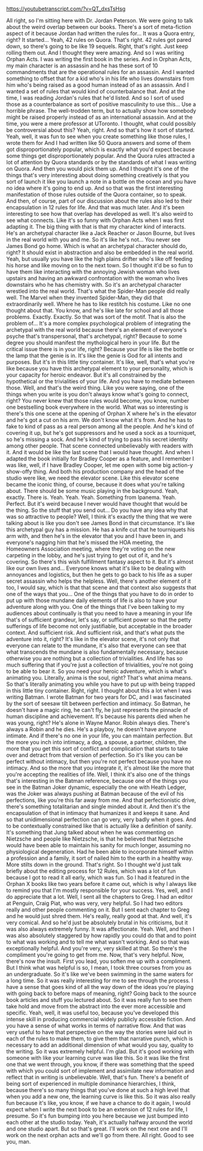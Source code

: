 https://youtubetranscript.com/?v=QT_dxsTsHsg

 All right, so I'm sitting here with Dr. Jordan Peterson. We were going to talk about the weird overlap between our books. There's a sort of meta-fiction aspect of it because Jordan had written the rules for... It was a Quora entry, right? It started... Yeah, 42 rules on Quora. That's right. 42 rules got pared down, so there's going to be like 19 sequels. Right, that's right. Just keep rolling them out. And I thought they were amazing. And so I was writing Orphan Acts. I was writing the first book in the series. And in Orphan Acts, my main character is an assassin and he has these sort of 10 commandments that are the operational rules for an assassin. And I wanted something to offset that for a kid who's in his life who lives downstairs from him who's being raised as a good human instead of as an assassin. And I wanted a set of rules that would kind of counterbalance that. And at the time, I was reading Jordan's rules that he'd listed. And so I sort of used those as a counterbalance as sort of positive masculinity to use this... Use a horrible phrase. The well-trodden term, but to actually show how somebody might be raised properly instead of as an international assassin. And at the time, you were a mere professor at UToronto. I thought, what could possibly be controversial about this? Yeah, right. And so that's how it sort of started. Yeah, well, it was fun to see when you create something like those rules, I wrote them for And I had written like 50 Quora answers and some of them got disproportionately popular, which is exactly what you'd expect because some things get disproportionately popular. And the Quora rules attracted a lot of attention by Quora standards or by the standards of what I was writing on Quora. And then you would pick them up. And I thought it's one of the things that's very interesting about doing something creatively is that you sort of launch it like you launch a note in a bottle on the ocean and you have no idea where it's going to end up. And so that was the first interesting manifestation of those rules outside of the Quora container, so to speak. And then, of course, part of our discussion about the rules also led to their encapsulation in 12 rules for life. And that was much later. And it's been interesting to see how that overlap has developed as well. It's also weird to see what connects. Like it's so funny with Orphan Acts when I was first adapting it. The big thing with that is that my character kind of interacts. He's an archetypal character like a Jack Reacher or Jason Bourne, but lives in the real world with you and me. So it's like he's not... You never see James Bond go home. Which is what an archetypal character should do, right? It should exist in abstraction and also be embedded in the real world. Yeah, but usually you have like the high plains drifter who's like off feeding his horse and like moving on to the next town. So I thought it'd be so fun to have them like interacting with the annoying Jewish woman who lives upstairs and having an awkward confrontation with the woman who lives downstairs who he has chemistry with. So it's an archetypal character wrestled into the real world. That's what the Spider-Man people did really well. The Marvel when they invented Spider-Man, they did that extraordinarily well. Where he has to like restitch his costume. Like no one thought about that. You know, and he's like late for school and all those problems. Exactly. Exactly. So that was sort of the motif. That is also the problem of... It's a more complex psychological problem of integrating the archetypal with the real world because there's an element of everyone's psyche that's transpersonal, that's archetypal, right? Because to some degree you should manifest the mythological hero in your life. But the critical issue there is in your life, right? Because your life is like the bottle or the lamp that the genie is in. It's like the genie is God for all intents and purposes. But it's in this little tiny container. It's like, well, that's what you're like because you have this archetypal element to your personality, which is your capacity for heroic endeavor. But it's all constrained by the hypothetical or the trivialities of your life. And you have to mediate between those. Well, and that's the weird thing. Like you were saying, one of the things when you write is you don't always know what's going to connect, right? You never knew that those rules would become, you know, number one bestselling book everywhere in the world. What was so interesting is there's this one scene at the opening of Orphan X where he's in the elevator and he's got a cut on his arm. We don't know what it's from. And he has to fake to kind of pass as a real person among all the people. And he's kind of covering it up, but he's got suppressors and he used a sock as a tourniquet, so he's missing a sock. And he's kind of trying to pass his secret identity among other people. That scene connected unbelievably with readers with it. And it would be like the last scene that I would have thought. And when I adapted the book initially for Bradley Cooper as a feature, and I remember I was like, well, if I have Bradley Cooper, let me open with some big action-y show-offy thing. And both his production company and the head of the studio were like, we need the elevator scene. Like this elevator scene became the iconic thing, of course, because it does what you're talking about. There should be some music playing in the background. Yeah, exactly. There is. Yeah. Yeah. Yeah. Something from Ipanema. Yeah. Perfect. But it's weird because I never would have thought that would be the thing. So the stuff that you send out... Do you have any idea why that was so attractive to people? Well, I think it's exactly the thing that we were talking about is like you don't see James Bond in that circumstance. It's like this archetypal guy has a mission. He has a knife cut that he tourniquets his arm with, and then he's in the elevator that you and I have been in, and everyone's nagging him that he's missed the HOA meeting, the Homeowners Association meeting, where they're voting on the new carpeting in the lobby, and he's just trying to get out of it, and he's covering. So there's this wish fulfillment fantasy aspect to it. But it's almost like our own lives and... Everyone knows what it's like to be dealing with annoyances and logistics, but then he gets to go back to his life as a super secret assassin who helps the helpless. Well, there's another element of it too, I would say, which is that that scene and that context also suggests that one of the ways that you... One of the things that you have to do in order to put up with those mundane daily elements of life is also to have your adventure along with you. One of the things that I've been talking to my audiences about continually is that you need to have a meaning in your life that's of sufficient grandeur, let's say, or sufficient power so that the petty sufferings of life become not only justifiable, but acceptable in the broader context. And sufficient risk. And sufficient risk, and that's what puts the adventure into it, right? It's like in the elevator scene, it's not only that everyone can relate to the mundane, it's also that everyone can see that what transcends the mundane is also fundamentally necessary, because otherwise you are nothing but a collection of trivialities. And life has so much suffering that if you're just a collection of trivialities, you're not going to be able to bear it. So you need your heroic adventure, which is what's animating you. Literally, anima is the soul, right? That's what anima means. So that's literally animating you while you have to put up with being trapped in this little tiny container. Right, right. I thought about this a lot when I was writing Batman. I wrote Batman for two years for DC, and I was fascinated by the sort of seesaw tilt between perfection and intimacy. So Batman, he doesn't have a magic ring, he can't fly, he just represents the pinnacle of human discipline and achievement. It's because his parents died when he was young, right? He's alone in Wayne Manor. Robin always dies. There's always a Robin and he dies. He's a playboy, he doesn't have anyone intimate. And if there's no one in your life, you can maintain perfection. But the more you inch into intimacy, a dog, a spouse, a partner, children, the more that you get this sort of conflict and complication that starts to take over and detract from that version of perfection. So it's like you can be perfect without intimacy, but then you're not perfect because you have no intimacy. And so the more that you integrate it, it's almost like the more that you're accepting the realities of life. Well, I think it's also one of the things that's interesting in the Batman reference, because one of the things you see in the Batman Joker dynamic, especially the one with Heath Ledger, was the Joker was always pushing at Batman because of the evil of his perfections, like you're this far away from me. And that perfectionistic drive, there's something totalitarian and single minded about it. And then it's the encapsulation of that in intimacy that humanizes it and keeps it sane. And so that unidimensional perfection can go very, very badly when it goes. And to be contextually constrained like that is actually like a definition of sanity. It's something that Jung talked about when he was commenting on Nietzsche and people like Nietzsche, is that he believed that Nietzsche would have been able to maintain his sanity for much longer, assuming no physiological degeneration. Had he been able to incorporate himself within a profession and a family, it sort of nailed him to the earth in a healthy way. More stilts down in the ground. That's right. So I thought we'd just talk briefly about the editing process for 12 Rules, which was a lot of fun because I got to read it all early, which was fun. So I had it featured in the Orphan X books like two years before it came out, which is why I always like to remind you that I'm mostly responsible for your success. Yes, well, and I do appreciate that a lot. Well, I sent all the chapters to Greg. I had an editor at Penguin, Craig Piat, who was very, very helpful. So I had two editors really and other people commenting on it. But I sent each chapter to Greg and he would just shred them. He's really, really good at that. And well, it's very comical. And so he'd just be absolutely brutal in his criticisms, but it was also always extremely funny. It was affectionate. Yeah. Well, and then I was also absolutely staggered by how rapidly you could do that and to point to what was working and to tell me what wasn't working. And so that was exceptionally helpful. And you're very, very skilled at that. So there's the compliment you're going to get from me. Now, that's very helpful. Now, there's now the insult. First you lead, you soften me up with a compliment. But I think what was helpful is so, I mean, I took three courses from you as an undergraduate. So it's like we've been swimming in the same waters for a long time. So it was really interesting for me to see through the process. I have a sense that goes kind of all the way down of the ideas you're playing with going back to before maps of meaning, right? Going back to the source book articles and stuff you lectured about. So it was really fun to see them take hold and move from the abstract into the ever more accessible and specific. Yeah, well, it was useful too, because you've developed this intense skill in producing commercial widely publicly accessible fiction. And you have a sense of what works in terms of narrative flow. And that was very useful to have that perspective on the way the stories were laid out in each of the rules to make them, to give them that narrative punch, which is necessary to add an additional dimension of what would you say, quality to the writing. So it was extremely helpful. I'm glad. But it's good working with someone with like your learning curve was like this. So it was like the first one that we went through, you know, if there was something that the speed with which you could sort of implement and assimilate new information and reflect that in writing is unbelievable. Well, that's fun. There's a benefit of being sort of experienced in multiple dominance hierarchies, I think, because there's so many things that you've done at such a high level that when you add a new one, the learning curve is like this. So it was also really fun because it's like, you know, if we have a chance to do it again, I would expect when I write the next book to be an extension of 12 rules for life, I presume. So it's fun bumping into you here because we just bumped into each other at the studio today. Yeah, it's actually halfway around the world and one studio apart. But so that's great. I'll work on the next one and I'll work on the next orphan acts and we'll go from there. All right. Good to see you, man.